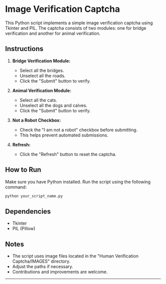 # Image Verification Captcha

This Python script implements a simple image verification captcha using Tkinter and PIL. The captcha consists of two modules: one for bridge verification and another for animal verification.

## Instructions

1. **Bridge Verification Module:**
   - Select all the bridges.
   - Unselect all the roads.
   - Click the "Submit" button to verify.

2. **Animal Verification Module:**
   - Select all the cats.
   - Unselect all the dogs and calves.
   - Click the "Submit" button to verify.

3. **Not a Robot Checkbox:**
   - Check the "I am not a robot" checkbox before submitting.
   - This helps prevent automated submissions.

4. **Refresh:**
   - Click the "Refresh" button to reset the captcha.

## How to Run

Make sure you have Python installed. Run the script using the following command:

```bash
python your_script_name.py
```

## Dependencies

- Tkinter
- PIL (Pillow)

## Notes

- The script uses image files located in the "Human Verification Captcha/IMAGES" directory.
- Adjust the paths if necessary.
- Contributions and improvements are welcome.

---

